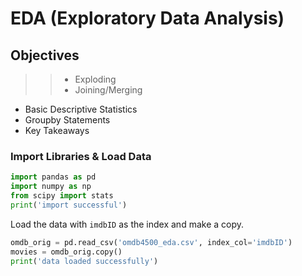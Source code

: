 # EDA (Exploratory Data Analysis)

## Objectives

>>* Exploding
>>* Joining/Merging 
* Basic Descriptive Statistics
* Groupby Statements
* Key Takeaways

### Import Libraries & Load Data

```python
import pandas as pd
import numpy as np
from scipy import stats
print('import successful')
```

Load the data with `imdbID` as the index and make a copy.

```python
omdb_orig = pd.read_csv('omdb4500_eda.csv', index_col='imdbID')
movies = omdb_orig.copy()
print('data loaded successfully')
```


